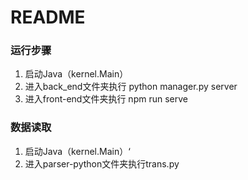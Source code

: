 # README

### 运行步骤

1. 启动Java（kernel.Main）
2. 进入back_end文件夹执行 python manager.py server
3. 进入front-end文件夹执行 npm run serve

### 数据读取

1. 启动Java（kernel.Main）‘
2. 进入parser-python文件夹执行trans.py

